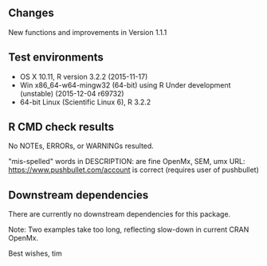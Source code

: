 ## Changes
New functions and improvements in Version 1.1.1

## Test environments
* OS X 10.11, R version 3.2.2 (2015-11-17)
* Win x86_64-w64-mingw32 (64-bit) using R Under development (unstable) (2015-12-04 r69732)
* 64-bit Linux (Scientific Linux 6), R 3.2.2

## R CMD check results

No NOTEs, ERRORs, or WARNINGs resulted.
 
"mis-spelled" words in DESCRIPTION: are fine OpenMx, SEM, umx
URL: https://www.pushbullet.com/account is correct (requires user of pushbullet)
	
## Downstream dependencies

There are currently no downstream dependencies for this package.

Note: Two examples take too long, reflecting slow-down in current CRAN OpenMx.

Best wishes, tim